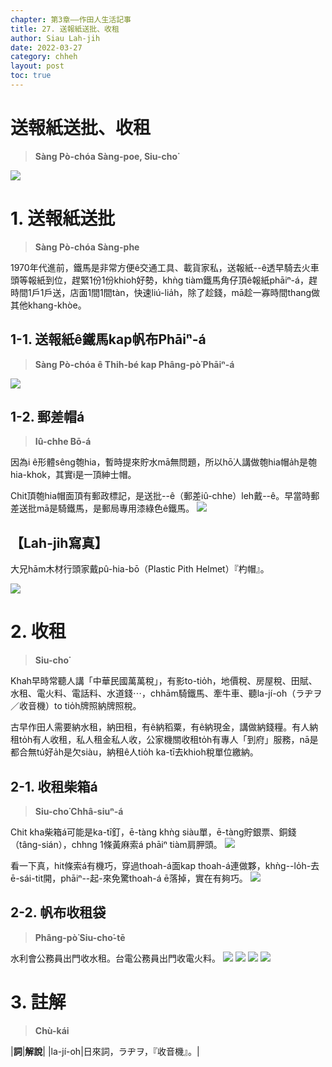 ```yaml
---
chapter: 第3章——作田人生活記事
title: 27. 送報紙送批、收租
author: Siau Lah-jih
date: 2022-03-27
category: chheh
layout: post
toc: true
---
```


# 送報紙送批、收租
> **Sàng Pò-chóa Sàng-poe, Siu-cho͘**

![](../too5/17/17-23-1送報紙.jpg)

# 1. 送報紙送批
> **Sàng Pò-chóa Sàng-phe**

1970年代進前，鐵馬是非常方便ê交通工具、載貨家私，送報紙--ê透早騎去火車頭等報紙到位，趕緊1份1份khioh好勢，khǹg tiàm鐵馬角仔頂ê報紙phāiⁿ-á，趕時間1戶1戶送，店面1間1間tàn，快速liú-lia̍h，除了趁錢，mā趁一寡時間thang做其他khang-khòe。

## 1-1. 送報紙ê鐵馬kap帆布Phāiⁿ-á
> **Sàng Pò-chóa ê Thih-bé kap Phâng-pò͘ Phāiⁿ-á**

![](../too5/17/17-23-1送報紙.jpg)

## 1-2. 郵差帽á
> **Iû-chhe Bō-á**

因為i ê形體sêng匏hia，暫時提來貯水mā無問題，所以hō͘人講做匏hia帽a̍h是匏hia-khok，其實i是一頂紳士帽。

Chit頂匏hia帽面頂有郵政標記，是送批--ê（郵差iû-chhe）leh戴--ê。早當時郵差送批mā是騎鐵馬，是郵局專用漆綠色ê鐵馬。
![](../too5/17/17-23-2送批.jpg)

## 【Lah-jih寫真】

大兄hām木材行頭家戴pû-hia-bō（Plastic Pith Helmet）『杓帽』。

![](../too5/17/17-23-3大兄.jpg)

# 2. 收租
> **Siu-cho͘**

Khah早時常聽人講「中華民國萬萬稅」，有影to-tio̍h，地價稅、房屋稅、田賦、水租、電火料、電話料、水道錢⋯，chhām騎鐵馬、牽牛車、聽la-jí-o͘h（ラヂヲ／收音機）to tio̍h牌照納牌照稅。

古早作田人需要納水租，納田租，有ê納稻粟，有ê納現金，講做納錢糧。有人納租to̍h有人收租，私人租金私人收，公家機關收租to̍h有專人「到府」服務，nā是都合無tú好a̍h是欠siàu，納租ê人tio̍h ka-tī去khioh稅單位繳納。

## 2-1. 收租柴箱á
> **Siu-cho͘ Chhâ-siuⁿ-á**

Chit kha柴箱á可能是ka-tī釘，ē-tàng khǹg siàu單，ē-tàng貯銀票、銅錢（tâng-sián），chhng 1條黃麻索á phāiⁿ tiàm肩胛頭。
![](../too5/17/17-32-1收租.jpg)

看一下真，hit條索á有機巧，穿過thoah-á面kap thoah-á連做夥，khǹg--lo̍h-去ē-sái-tit開，phāiⁿ--起-來免驚thoah-á ē落掉，實在有夠巧。
![](../too5/17/17-32-2收租.jpg)

## 2-2. 帆布收租袋
> **Phâng-pò͘ Siu-cho͘-tē**

水利會公務員出門收水租。台電公務員出門收電火料。
![](../too5/17/17-32-3收租.jpg)
![](../too5/17/17-32-4收租.jpg)
![](../too5/17/17-32-5收租袋.jpg)
![](../too5/17/17-32-6收租.jpg)

# 3. 註解
> **Chù-kái**

|**詞**|**解說**|
|la-jí-o͘h|日來詞，ラヂヲ，『收音機』。|
